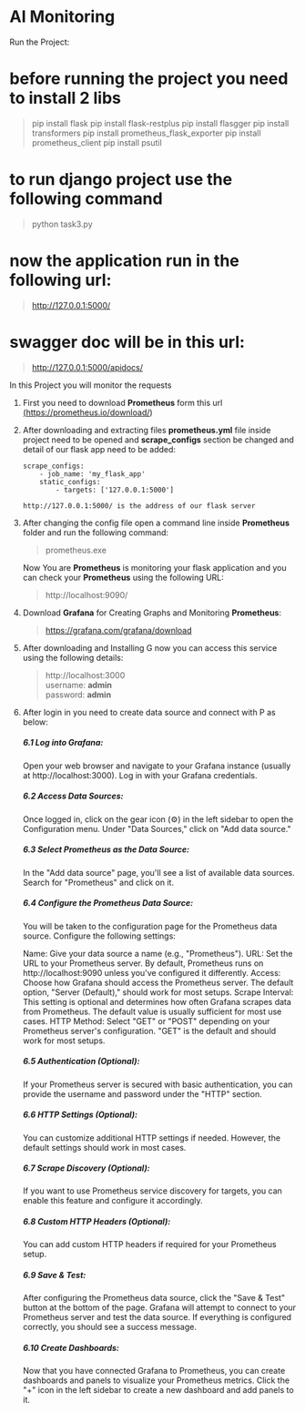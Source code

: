 # AI Monitoring

Run the Project:

# before running the project you need to install 2 libs
 > pip install flask
 > pip install flask-restplus
 > pip install flasgger
 > pip install transformers
 > pip install prometheus_flask_exporter
 > pip install prometheus_client
 > pip install psutil

# to run django project use the following command
 > python task3.py

# now the application run in the following url:
 > http://127.0.0.1:5000/

# swagger doc will be in this url:
 > http://127.0.0.1:5000/apidocs/

In this Project you will monitor the requests

1. First you need to download <b>Prometheus</b> form this url <a href="https://prometheus.io/download/" target="_blank">(https://prometheus.io/download/)</a>

2. After downloading and extracting files <b>prometheus.yml</b> file inside project need to be opened and **scrape_configs** section be changed and detail of our flask app need to be added:
    ```
    scrape_configs:
        - job_name: 'my_flask_app'
        static_configs:
            - targets: ['127.0.0.1:5000']
    ```
    `http://127.0.0.1:5000/ is the address of our flask server`

3. After changing the config file open a command line inside <b>Prometheus</b> folder and run the following command:<br/>
    > prometheus.exe<br/>

   Now You are <b>Prometheus</b> is monitoring your flask application and you can check your <b>Prometheus</b> using the following URL:<br/>
    > http://localhost:9090/

4. Download <b>Grafana</b> for Creating Graphs and Monitoring <b>Prometheus</b>:
    > https://grafana.com/grafana/download

5. After downloading and Installing G now you can access this service using the following details:
    > http://localhost:3000 <br/>
    > username: **admin**<br/>
    > password: **admin**<br/>

6. After login in you need to create data source and connect with P as below:
    <h5>6.1 Log into Grafana:</h5>
    <p>
    Open your web browser and navigate to your Grafana instance (usually at http://localhost:3000).
    Log in with your Grafana credentials.
    </p>
    <h5>6.2 Access Data Sources:</h5>
    <p>
    Once logged in, click on the gear icon (⚙️) in the left sidebar to open the Configuration menu.
    Under "Data Sources," click on "Add data source."
    </p>
    <h5>6.3 Select Prometheus as the Data Source:</h5>
    <p>
    In the "Add data source" page, you'll see a list of available data sources. Search for "Prometheus" and click on it.
    </p>
    <h5>6.4 Configure the Prometheus Data Source:</h5>
    <p>
        You will be taken to the configuration page for the Prometheus data source. Configure the following settings:
    </p>
    <p>
        Name: Give your data source a name (e.g., "Prometheus").
        URL: Set the URL to your Prometheus server. By default, Prometheus runs on http://localhost:9090 unless you've configured it differently.
        Access: Choose how Grafana should access the Prometheus server. The default option, "Server (Default)," should work for most setups.
        Scrape Interval: This setting is optional and determines how often Grafana scrapes data from Prometheus. The default value is usually sufficient for most use cases.
        HTTP Method: Select "GET" or "POST" depending on your Prometheus server's configuration. "GET" is the default and should work for most setups.
    </p>
    <h5>6.5 Authentication (Optional): </h5>
    <p>
        If your Prometheus server is secured with basic authentication, you can provide the username and password under the "HTTP" section.
    </p>
    <h5>6.6 HTTP Settings (Optional): </h5>
    <p>
        You can customize additional HTTP settings if needed. However, the default settings should work in most cases.
    </p>
    <h5>6.7 Scrape Discovery (Optional): </h5>
    <p>
        If you want to use Prometheus service discovery for targets, you can enable this feature and configure it accordingly.
    </p>
    <h5> 6.8 Custom HTTP Headers (Optional):</h5>
    <p>
        You can add custom HTTP headers if required for your Prometheus setup.
    </p>
    <h5> 6.9 Save & Test: </h5>
    <p>
        After configuring the Prometheus data source, click the "Save & Test" button at the bottom of the page.
        Grafana will attempt to connect to your Prometheus server and test the data source. If everything is configured correctly, you should see a success message.
    </p>
    <h5> 6.10 Create Dashboards:</h5>
    <p>
    Now that you have connected Grafana to Prometheus, you can create dashboards and panels to visualize your Prometheus metrics. Click the "+" icon in the left sidebar to create a new dashboard and add panels to it.
    </p>
